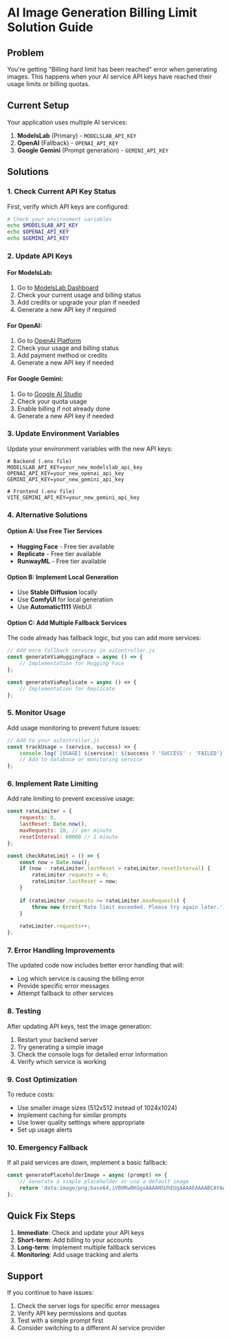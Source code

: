 # AI Image Generation Billing Limit Solution Guide

## Problem
You're getting "Billing hard limit has been reached" error when generating images. This happens when your AI service API keys have reached their usage limits or billing quotas.

## Current Setup
Your application uses multiple AI services:
1. **ModelsLab** (Primary) - `MODELSLAB_API_KEY`
2. **OpenAI** (Fallback) - `OPENAI_API_KEY`
3. **Google Gemini** (Prompt generation) - `GEMINI_API_KEY`

## Solutions

### 1. Check Current API Key Status

First, verify which API keys are configured:
    
```bash
# Check your environment variables
echo $MODELSLAB_API_KEY
echo $OPENAI_API_KEY
echo $GEMINI_API_KEY
```

### 2. Update API Keys

#### For ModelsLab:
1. Go to [ModelsLab Dashboard](https://modelslab.com/dashboard)
2. Check your current usage and billing status
3. Add credits or upgrade your plan if needed
4. Generate a new API key if required

#### For OpenAI:
1. Go to [OpenAI Platform](https://platform.openai.com/account/billing)
2. Check your usage and billing status
3. Add payment method or credits
4. Generate a new API key if needed

#### For Google Gemini:
1. Go to [Google AI Studio](https://makersuite.google.com/app/apikey)
2. Check your quota usage
3. Enable billing if not already done
4. Generate a new API key if needed

### 3. Update Environment Variables

Update your environment variables with the new API keys:

```env
# Backend (.env file)
MODELSLAB_API_KEY=your_new_modelslab_api_key
OPENAI_API_KEY=your_new_openai_api_key
GEMINI_API_KEY=your_new_gemini_api_key

# Frontend (.env file)
VITE_GEMINI_API_KEY=your_new_gemini_api_key
```

### 4. Alternative Solutions

#### Option A: Use Free Tier Services
- **Hugging Face** - Free tier available
- **Replicate** - Free tier available
- **RunwayML** - Free tier available

#### Option B: Implement Local Generation
- Use **Stable Diffusion** locally
- Use **ComfyUI** for local generation
- Use **Automatic1111** WebUI

#### Option C: Add Multiple Fallback Services
The code already has fallback logic, but you can add more services:

```javascript
// Add more fallback services in aiController.js
const generateViaHuggingFace = async () => {
    // Implementation for Hugging Face
};

const generateViaReplicate = async () => {
    // Implementation for Replicate
};
```

### 5. Monitor Usage

Add usage monitoring to prevent future issues:

```javascript
// Add to your aiController.js
const trackUsage = (service, success) => {
    console.log(`[USAGE] ${service}: ${success ? 'SUCCESS' : 'FAILED'}`);
    // Add to database or monitoring service
};
```

### 6. Implement Rate Limiting

Add rate limiting to prevent excessive usage:

```javascript
const rateLimiter = {
    requests: 0,
    lastReset: Date.now(),
    maxRequests: 10, // per minute
    resetInterval: 60000 // 1 minute
};

const checkRateLimit = () => {
    const now = Date.now();
    if (now - rateLimiter.lastReset > rateLimiter.resetInterval) {
        rateLimiter.requests = 0;
        rateLimiter.lastReset = now;
    }
    
    if (rateLimiter.requests >= rateLimiter.maxRequests) {
        throw new Error('Rate limit exceeded. Please try again later.');
    }
    
    rateLimiter.requests++;
};
```

### 7. Error Handling Improvements

The updated code now includes better error handling that will:
- Log which service is causing the billing error
- Provide specific error messages
- Attempt fallback to other services

### 8. Testing

After updating API keys, test the image generation:

1. Restart your backend server
2. Try generating a simple image
3. Check the console logs for detailed error information
4. Verify which service is working

### 9. Cost Optimization

To reduce costs:
- Use smaller image sizes (512x512 instead of 1024x1024)
- Implement caching for similar prompts
- Use lower quality settings where appropriate
- Set up usage alerts

### 10. Emergency Fallback

If all paid services are down, implement a basic fallback:

```javascript
const generatePlaceholderImage = async (prompt) => {
    // Generate a simple placeholder or use a default image
    return 'data:image/png;base64,iVBORw0KGgoAAAANSUhEUgAAAAEAAAABCAYAAAAfFcSJAAAADUlEQVR42mNkYPhfDwAChwGA60e6kgAAAABJRU5ErkJggg==';
};
```

## Quick Fix Steps

1. **Immediate**: Check and update your API keys
2. **Short-term**: Add billing to your accounts
3. **Long-term**: Implement multiple fallback services
4. **Monitoring**: Add usage tracking and alerts

## Support

If you continue to have issues:
1. Check the server logs for specific error messages
2. Verify API key permissions and quotas
3. Test with a simple prompt first
4. Consider switching to a different AI service provider

